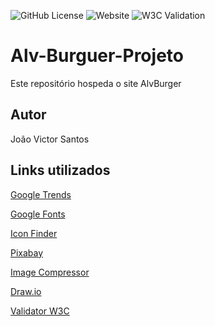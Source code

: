 ![GitHub License](https://img.shields.io/github/license/16JoaoVso/Alv-Burger-Projeto)
![Website](https://img.shields.io/website?url=https%3A%2F%2F16joaovso.github.io%2FAlv-Burger-Projeto%2F)
![W3C Validation](https://img.shields.io/w3c-validation/html?targetUrl=https%3A%2F%2F16joaovso.github.io%2FAlv-Burger-Projeto%2F)



# Alv-Burguer-Projeto
Este repositório hospeda o site AlvBurger
## Autor 
João Victor Santos
## Links utilizados
[Google Trends](https://trends.google.com.br/trends/explore?date=now%201-d&geo=BR&q=%2Fm%2F019lvv,%2Fm%2F019m42&hl=pt-BR)

[Google Fonts](https://fonts.google.com)

[Icon Finder](https://www.iconfinder.com/search?q=facebook&price=free)

[Pixabay](https://pixabay.com/pt/photos/hambúrguer-bacon-lanche-500054/)

[Image Compressor](https://imagecompressor.com)

[Draw.io](https://app.diagrams.net)

[Validator W3C](https://validator.w3.org/nu/#file)

